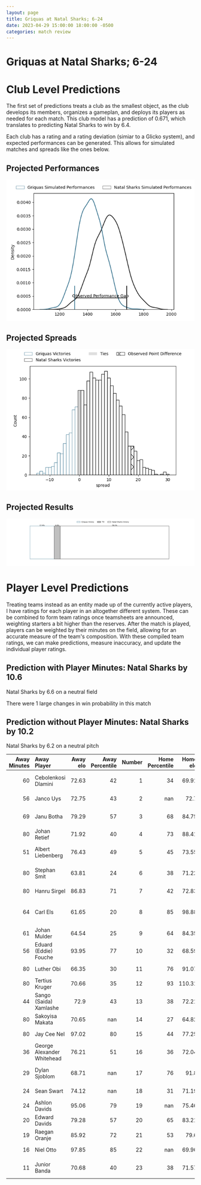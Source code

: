 ```yaml
---  
layout: page  
title: Griquas at Natal Sharks; 6-24  
date: 2023-04-29 15:00:00 18:00:00 -0500  
categories: match review  
---
```

# Griquas at Natal Sharks; 6-24

# Club Level Predictions


The first set of predictions treats a club as the smallest object, as the club develops its members, organizes a gameplan, and deploys its players as needed for each match. This club model has a prediction of 0.671, which translates to predicting Natal Sharks to win by 6.4.

Each club has a rating and a rating deviation (simiar to a Glicko system), and expected performances can be generated. This allows for simulated matches and spreads like the ones below.
## Projected Performances


![Projected Performances](plots/performances_2023-04-29-NatalSharks-Griquas.png)
## Projected Spreads


![Projected Spreads](plots/spreads_2023-04-29-NatalSharks-Griquas.png)
## Projected Results


![Projected Results](plots/resultbar_2023-04-29-NatalSharks-Griquas.png)
# Player Level Predictions


Treating teams instead as an entity made up of the currently active players, I have ratings for each player in an altogether different system. These can be combined to form team ratings once teamsheets are announced, weighting starters a bit higher than the reserves. After the match is played, players can be weighted by their minutes on the field, allowing for an accurate measure of the team's composition. With these compiled team ratings, we can make predictions, measure inaccuracy, and update the individual player ratings.
## Prediction with Player Minutes: Natal Sharks by 10.6


Natal Sharks by 6.6 on a neutral field

There were 1 large changes in win probability in this match
## Prediction without Player Minutes: Natal Sharks by 10.2


Natal Sharks by 6.2 on a neutral pitch



|   Away Minutes | Away Player                |   Away elo |   Away Percentile |   Number |   Home Percentile |   Home elo | Home Player                   |   Home Minutes |
|---------------:|:---------------------------|-----------:|------------------:|---------:|------------------:|-----------:|:------------------------------|---------------:|
|             60 | Cebolenkosi Dlamini        |      72.63 |                42 |        1 |                34 |      69.91 | Khwezi Jongamazizi Mona       |             65 |
|             56 | Janco Uys                  |      72.75 |                43 |        2 |               nan |      72.7  | Kerron van Vuuren             |             56 |
|             69 | Janu Botha                 |      79.29 |                57 |        3 |                68 |      84.75 | Khuthuzani Kingdom Mchunu     |             56 |
|             80 | Johan Retief               |      71.92 |                40 |        4 |                73 |      88.41 | Ockie Barnard                 |             60 |
|             51 | Albert Liebenberg          |      76.43 |                49 |        5 |                45 |      73.55 | Daniel Pieter (Reniel) Hugo   |             80 |
|             80 | Stephan Smit               |      63.81 |                24 |        6 |                38 |      71.22 | Tinotenda Blithe Mavesere     |             80 |
|             80 | Hanru Sirgel               |      86.83 |                71 |        7 |                42 |      72.83 | Thembelani Bholi              |             69 |
|             64 | Carl Els                   |      61.65 |                20 |        8 |                85 |      98.88 | Hendrik Petrus (Henco) Venter |             80 |
|             61 | Johan Mulder               |      64.54 |                25 |        9 |                64 |      84.35 | Bradley Davids                |             61 |
|             56 | Eduard (Eddie) Fouche      |      93.95 |                77 |       10 |                32 |      68.59 | Lionel Cronje                 |             80 |
|             80 | Luther Obi                 |      66.35 |                30 |       11 |                76 |      91.07 | Marnus Potgieter              |             78 |
|             80 | Tertius Kruger             |      70.66 |                35 |       12 |                93 |     110.31 | Alwayno Visagie               |             80 |
|             44 | Sango (Saida) Xamlashe     |      72.9  |                43 |       13 |                38 |      72.21 | Josh Jonas                    |             47 |
|             80 | Sakoyisa Makata            |      70.65 |               nan |       14 |                27 |      64.82 | Yaw Osei Penxe                |             80 |
|             80 | Jay Cee Nel                |      97.02 |                80 |       15 |                44 |      77.25 | Thaakir Abrahams              |             80 |
|             36 | George Alexander Whitehead |      76.21 |                51 |       16 |                36 |      72.04 | Murray Koster                 |             33 |
|             29 | Dylan Sjoblom              |      68.71 |               nan |       17 |                76 |      91.8  | Daniel Viljoen Jooste         |             24 |
|             24 | Sean Swart                 |      74.12 |               nan |       18 |                31 |      71.19 | Hanro Jacobs                  |             24 |
|             24 | Ashlon Davids              |      95.06 |                79 |       19 |               nan |      75.46 | Marco De Witt                 |             20 |
|             20 | Edward Davids              |      79.28 |                57 |       20 |                65 |      83.21 | Tiaan Fourie                  |             19 |
|             19 | Raegan Oranje              |      85.92 |                72 |       21 |                53 |      79.6  | Dian Bleuler                  |             15 |
|             16 | Niel Otto                  |      97.85 |                85 |       22 |               nan |      69.96 | Damon Royle                   |             11 |
|             11 | Junior Banda               |      70.68 |                40 |       23 |                38 |      71.57 | Frederik Johannes Zeilinga    |              2 |

